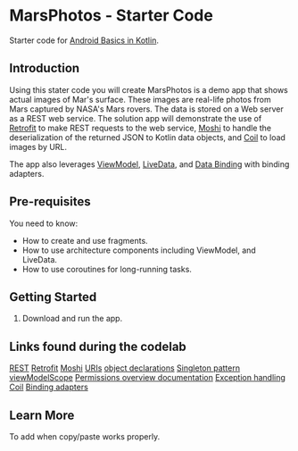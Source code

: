 MarsPhotos - Starter Code
==================================

Starter code for [Android Basics in Kotlin](https://developer.android.com/courses/android-basics-kotlin/course).

Introduction
------------

Using this stater code you will create MarsPhotos is a demo app that shows actual images of Mar's surface. These images are
real-life photos from Mars captured by NASA's Mars rovers. The data is stored on a Web server
as a REST web service.  The solution app will demonstrate the use of [Retrofit](https://square.github.io/retrofit/) to make REST requests to the web service, [Moshi](https://github.com/square/moshi) to
handle the deserialization of the returned JSON to Kotlin data objects, and [Coil](https://coil-kt.github.io/coil/) to load images by URL.

The app also leverages [ViewModel](https://developer.android.com/topic/libraries/architecture/viewmodel),
[LiveData](https://developer.android.com/topic/libraries/architecture/livedata), and
[Data Binding](https://developer.android.com/topic/libraries/data-binding/) with binding 
adapters.

Pre-requisites
--------------

You need to know:
- How to create and use fragments.
- How to use architecture components including ViewModel, and LiveData.
- How to use coroutines for long-running tasks.


Getting Started
---------------

1. Download and run the app.

Links found during the codelab
------------------------------

[REST](https://en.wikipedia.org/wiki/Representational_state_transfer)
[Retrofit](https://square.github.io/retrofit/)
[Moshi](https://github.com/square/moshi)
[URIs](https://en.wikipedia.org/wiki/Uniform_Resource_Identifier)
[object declarations](https://kotlinlang.org/docs/reference/object-declarations.html#object-declarations)
[Singleton pattern](https://en.wikipedia.org/wiki/Singleton_pattern)
[viewModelScope](https://developer.android.com/topic/libraries/architecture/coroutines#viewmodelscope)
[Permissions overview documentation](https://developer.android.com/guide/topics/permissions/overview) 
[Exception handling](https://developer.android.com/reference/java/lang/Exception)
[Coil](https://coil-kt.github.io/coil/)
[Binding adapters](https://developer.android.com/topic/libraries/data-binding/binding-adapters)

Learn More
----------
To add when copy/paste works properly.